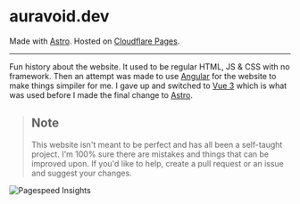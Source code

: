 # auravoid.dev

Made with [Astro](https://astro.build/). Hosted on [Cloudflare Pages](https://pages.cloudflare.com/).

---

Fun history about the website. It used to be regular HTML, JS & CSS with no framework. Then an attempt was made to use [Angular](https://angularjs.org/) for the website to make things simpiler for me. I gave up and switched to [Vue 3](https://vuejs.org/) which is what was used before I made the final change to [Astro](https://astro.build/).

> ## Note
>
> This website isn't meant to be perfect and has all been a self-taught project. I'm 100% sure there are mistakes and things that can be improved upon. If you'd like to help, create a pull request or an issue and suggest your changes.

![Pagespeed Insights](https://pagespeed-insights.herokuapp.com/?url=https://auravoid.dev&categories=seo,performance,accessibility)
